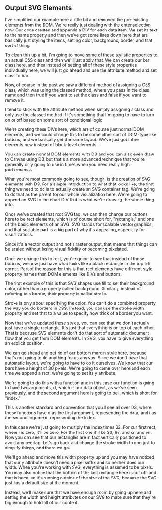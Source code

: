 ##  Output SVG Elements

I've simplified our example here a little bit and removed the pre-existing elements from the DOM. We're really just dealing with the enter selection now. Our code creates and appends a DIV for each data item. We set its text to the name property and then we've got some lines down here that are basically just styling the items, setting color, background, border, and that sort of thing.

To clean this up a bit, I'm going to move some of these stylistic properties to an actual CSS class and then we'll just apply that. We can create our bar class here, and then instead of setting all of these style properties individually here, we will just go ahead and use the attribute method and set class to bar.

Now, of course in the past we saw a different method of assigning a CSS class, which was using the classed method, where you pass in the class name and then true if you want to set the class and false if you want to remove it.

I tend to stick with the attribute method when simply assigning a class and only use the classed method if it's something that I'm going to have to turn on or off based on some sort of conditional logic.

We're creating these DIVs here, which are of course just normal DOM elements, and we could change this to be some other sort of DOM-type like buttons, and we basically get the same layout. We've just got inline elements now instead of block-level elements.

You can create normal DOM elements with D3 and you can also even draw to Canvas using D3, but that's a more advanced technique that you're generally only going to use in times when you need really high performance.

What you're most commonly going to see, though, is the creation of SVG elements with D3. For a simple introduction to what that looks like, the first thing we need to do is to actually create an SVG container tag. We're going to do that as the parent for our whole visualization here. We're going to append an SVG to the chart DIV that is what we're drawing the whole thing into.

Once we've created that root SVG tag, we can then change our buttons here to be rect elements, which is of course short for, "rectangle," and one of the basic elements of an SVG. SVG stands for scalable vector graphics, and that scalable part is a big part of why it's appealing, especially for visualizations.

Since it's a vector output and not a raster output, that means that things can be scaled without losing visual fidelity or becoming pixelated.

Once we change this to rect, you're going to see that instead of those buttons, we now just have what looks like a black rectangle in the top left corner. Part of the reason for this is that rect elements have different style property names than DOM elements like DIVs and buttons.

The first example of this is that SVG shapes use fill to set their background color, rather than a property called background. Similarly, instead of referring to a border, their property is called stroke.

Stroke is only about specifying the color. You can't do a combined property the way you do borders in CSS. Instead, you can use the stroke width property and set that to a value to specify how thick of a border you want.

Now that we've updated these styles, you can see that we don't actually just have a single rectangle. It's just that everything is on top of each other. That is because SVG elements don't do that sort of automatic document flow that you get from DOM elements. In SVG, you have to give everything an explicit position.

We can go ahead and get rid of our bottom margin style here, because that's not going to do anything for us anyway. Since we don't have that automatic layout, we're going to have to do it ourselves. We know that our bars have a height of 30 pixels. We're going to come over here and each time we append a rect, we're going to set its y attribute.

We're going to do this with a function and in this case our function is going to have two arguments, d, which is our data object, as we've seen previously, and the second argument here is going to be i, which is short for "index."

This is another standard and convention that you'll see all over D3, where these functions have d as the first argument, representing the data, and i as the second argument, representing the index.

In this case we're just going to multiply the index times 33. For our first rect, where i is zero, it'll be zero. For the first one it'll be 33, 66, and on and on. Now you can see that our rectangles are in fact vertically positioned to avoid any overlap. Let's go back and change the stroke width to one just to simplify things, and there we go.

We'll go ahead and move this width property up and you may have noticed that our y attribute doesn't need a pixel suffix and so neither does our width. When you're working with SVG, everything is assumed to be pixels. You may also notice that the bottom of the last rectangle here is cut off, and that is because it's running outside of the size of the SVG, because the SVG just has a default size at the moment.

Instead, we'll make sure that we have enough room by going up here and setting the width and height attributes on our SVG to make sure that they're big enough to hold all of our content.

